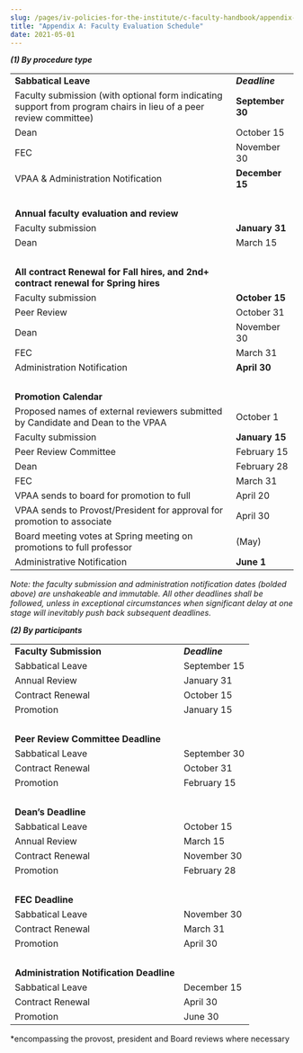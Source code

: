 ```yaml
---
slug: /pages/iv-policies-for-the-institute/c-faculty-handbook/appendix-a-faculty-evaluation-schedule
title: "Appendix A: Faculty Evaluation Schedule"
date: 2021-05-01
---
```

_**(1) By procedure type**_

<table><tbody><tr><td><strong>Sabbatical Leave</strong></td><td><i><strong>Deadline</strong></i></td></tr><tr><td>Faculty submission (with optional form indicating support from program chairs in lieu of a peer review committee)</td><td><strong>September 30</strong></td></tr><tr><td>Dean&nbsp;&nbsp;&nbsp;</td><td>October 15</td></tr><tr><td>FEC&nbsp;&nbsp;&nbsp;&nbsp;</td><td>November 30</td></tr><tr><td>VPAA &amp; Administration Notification</td><td><strong>December 15</strong></td></tr><tr><td>&nbsp;</td><td>&nbsp;</td></tr><tr><td><strong>Annual faculty evaluation and review</strong></td><td>&nbsp;</td></tr><tr><td>Faculty submission</td><td><strong>January 31</strong></td></tr><tr><td>Dean</td><td>March 15</td></tr><tr><td>&nbsp;</td><td>&nbsp;</td></tr><tr><td><strong>All contract Renewal for Fall hires, and 2nd+ contract renewal for Spring hires</strong></td><td>&nbsp;</td></tr><tr><td>Faculty submission</td><td><strong>October 15</strong></td></tr><tr><td>Peer Review</td><td>October 31</td></tr><tr><td>Dean</td><td>November 30</td></tr><tr><td>FEC</td><td>March 31</td></tr><tr><td>Administration Notification</td><td><strong>April 30</strong></td></tr><tr><td>&nbsp;</td><td>&nbsp;</td></tr><tr><td><strong>Promotion Calendar</strong></td><td>&nbsp;</td></tr><tr><td>Proposed names of external reviewers submitted by Candidate and Dean to the VPAA</td><td>October 1</td></tr><tr><td>Faculty submission</td><td><strong>January 15</strong></td></tr><tr><td>Peer Review Committee</td><td>February 15</td></tr><tr><td>Dean</td><td>February 28</td></tr><tr><td>FEC</td><td>March 31</td></tr><tr><td>VPAA sends to board for promotion to full</td><td>April 20</td></tr><tr><td>VPAA sends to Provost/President for approval for promotion to associate</td><td>April 30</td></tr><tr><td>Board meeting votes at Spring meeting on promotions to full professor</td><td>(May)</td></tr><tr><td>Administrative Notification</td><td><strong>June 1</strong></td></tr></tbody></table>

_Note: the faculty submission and administration notification dates (bolded above) are unshakeable and immutable. All other deadlines shall be followed, unless in exceptional circumstances when significant delay at one stage will inevitably push back subsequent deadlines._

_**(2) By participants**_

<table><tbody><tr><td><strong>Faculty Submission</strong></td><td><i><strong>Deadline</strong></i></td></tr><tr><td>Sabbatical Leave</td><td>September 15</td></tr><tr><td>Annual Review</td><td>January 31</td></tr><tr><td>Contract Renewal</td><td>October 15</td></tr><tr><td>Promotion</td><td>January 15</td></tr><tr><td>&nbsp;</td><td>&nbsp;</td></tr><tr><td><strong>Peer Review Committee Deadline</strong></td><td>&nbsp;</td></tr><tr><td>Sabbatical Leave</td><td>September 30</td></tr><tr><td>Contract Renewal</td><td>October 31</td></tr><tr><td>Promotion</td><td>February 15</td></tr><tr><td>&nbsp;</td><td>&nbsp;</td></tr><tr><td><strong>Dean’s Deadline</strong></td><td>&nbsp;</td></tr><tr><td>Sabbatical Leave</td><td>October 15</td></tr><tr><td>Annual Review</td><td>March 15</td></tr><tr><td>Contract Renewal</td><td>November 30</td></tr><tr><td>Promotion</td><td>February 28</td></tr><tr><td>&nbsp;</td><td>&nbsp;</td></tr><tr><td><strong>FEC Deadline</strong></td><td>&nbsp;</td></tr><tr><td>Sabbatical Leave</td><td>November 30</td></tr><tr><td>Contract Renewal</td><td>March 31</td></tr><tr><td>Promotion</td><td>April 30</td></tr><tr><td>&nbsp;</td><td>&nbsp;</td></tr><tr><td><strong>Administration Notification Deadline</strong></td><td>&nbsp;</td></tr><tr><td>Sabbatical Leave</td><td>December 15</td></tr><tr><td>Contract Renewal</td><td>April 30</td></tr><tr><td>Promotion</td><td>June 30</td></tr></tbody></table>

\*encompassing the provost, president and Board reviews where necessary